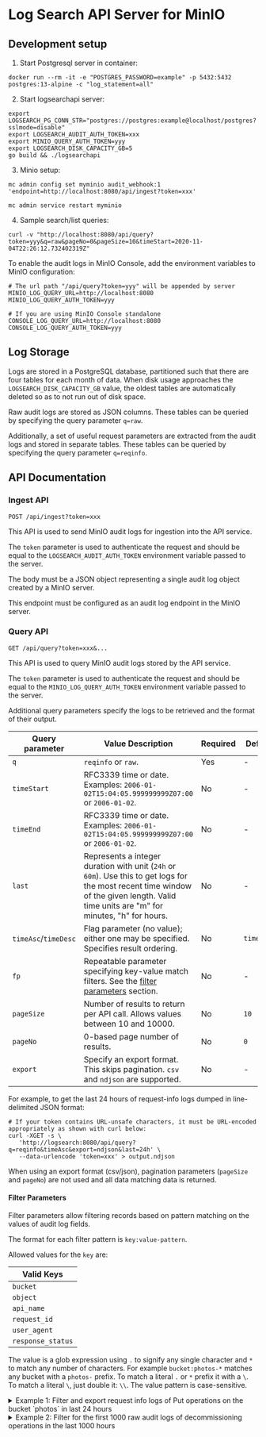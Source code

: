 # Log Search API Server for MinIO

## Development setup

1. Start Postgresql server in container:

```shell
docker run --rm -it -e "POSTGRES_PASSWORD=example" -p 5432:5432 postgres:13-alpine -c "log_statement=all"
```

2. Start logsearchapi server:

```shell
export LOGSEARCH_PG_CONN_STR="postgres://postgres:example@localhost/postgres?sslmode=disable"
export LOGSEARCH_AUDIT_AUTH_TOKEN=xxx
export MINIO_QUERY_AUTH_TOKEN=yyy
export LOGSEARCH_DISK_CAPACITY_GB=5
go build && ./logsearchapi
```

3. Minio setup:

```shell
mc admin config set myminio audit_webhook:1 'endpoint=http://localhost:8080/api/ingest?token=xxx'

mc admin service restart myminio
```

4. Sample search/list queries:

```shell
curl -v "http://localhost:8080/api/query?token=yyy&q=raw&pageNo=0&pageSize=10&timeStart=2020-11-04T22:26:12.732402319Z"
```

To enable the audit logs in MinIO Console, add the environment variables to MinIO configuration:

```
# The url path "/api/query?token=yyy" will be appended by server
MINIO_LOG_QUERY_URL=http://localhost:8080
MINIO_LOG_QUERY_AUTH_TOKEN=yyy

# If you are using MinIO Console standalone
CONSOLE_LOG_QUERY_URL=http://localhost:8080
CONSOLE_LOG_QUERY_AUTH_TOKEN=yyy
```

## Log Storage

Logs are stored in a PostgreSQL database, partitioned such that there are four tables for each month of data. When disk usage approaches the `LOGSEARCH_DISK_CAPACITY_GB` value, the oldest tables are automatically deleted so as to not run out of disk space.

Raw audit logs are stored as JSON columns. These tables can be queried by specifying the query parameter `q=raw`.

Additionally, a set of useful request parameters are extracted from the audit logs and stored in separate tables. These tables can be queried by specifying the query parameter `q=reqinfo`.

## API Documentation

### Ingest API

```
POST /api/ingest?token=xxx
```

This API is used to send MinIO audit logs for ingestion into the API service.

The `token` parameter is used to authenticate the request and should be equal to the `LOGSEARCH_AUDIT_AUTH_TOKEN` environment variable passed to the server.

The body must be a JSON object representing a single audit log object created by a MinIO server.

This endpoint must be configured as an audit log endpoint in the MinIO server.

### Query API

```
GET /api/query?token=xxx&...
```

This API is used to query MinIO audit logs stored by the API service.

The `token` parameter is used to authenticate the request and should be equal to the `MINIO_LOG_QUERY_AUTH_TOKEN` environment variable passed to the server.

Additional query parameters specify the logs to be retrieved and the format of their output.

| Query parameter      | Value Description                                                                                                                                                                        | Required | Default    |
|----------------------|------------------------------------------------------------------------------------------------------------------------------------------------------------------------------------------|----------|------------|
| `q`                  | `reqinfo` or `raw`.                                                                                                                                                                      | Yes      | -          |
| `timeStart`          | RFC3339 time or date. Examples: `2006-01-02T15:04:05.999999999Z07:00` or `2006-01-02`.                                                                                                   | No       | -          |
| `timeEnd`            | RFC3339 time or date. Examples: `2006-01-02T15:04:05.999999999Z07:00` or `2006-01-02`.                                                                                                   | No       | -          |
| `last`               | Represents a integer duration with unit (`24h` or `60m`). Use this to get logs for the most recent time window of the given length. Valid time units are "m" for minutes, "h" for hours. | No       | -          |
| `timeAsc`/`timeDesc` | Flag parameter (no value); either one may be specified. Specifies result ordering.                                                                                                       | No       | `timeDesc` |
| `fp`                 | Repeatable parameter specifying key-value match filters. See the [filter parameters](#filter-parameters) section.                                                                        | No       | -          |
| `pageSize`           | Number of results to return per API call. Allows values between 10 and 10000.                                                                                                            | No       | `10`       |
| `pageNo`             | 0-based page number of results.                                                                                                                                                          | No       | `0`        |
| `export`             | Specify an export format. This skips pagination. `csv` and `ndjson` are supported.                                                                                                       | No       | -          |

For example, to get the last 24 hours of request-info logs dumped in line-delimited JSON format:

```
# If your token contains URL-unsafe characters, it must be URL-encoded appropriately as shown with curl below:
curl -XGET -s \
   'http://logsearch:8080/api/query?q=reqinfo&timeAsc&export=ndjson&last=24h' \
   --data-urlencode 'token=xxx' > output.ndjson
```

When using an export format (csv/json), pagination parameters (`pageSize` and `pageNo`) are not used and all data matching data is returned.

#### Filter Parameters

Filter parameters allow filtering records based on pattern matching on the values of audit log fields. 

The format for each filter pattern is `key:value-pattern`.

Allowed values for the `key` are:

| Valid Keys        |
|-------------------|
| `bucket`          |
| `object`          |
| `api_name`        |
| `request_id`      |
| `user_agent`      |
| `response_status` |

The value is a glob expression using `.` to signify any single character and `*` to match any number of characters. For example `bucket:photos-*` matches any bucket with a `photos-` prefix. To match a literal `.` or `*` prefix it with a `\`. To match a literal `\`, just double it: `\\`. The value pattern is case-sensitive.

<details><summary>Example 1: Filter and export request info logs of Put operations on the bucket `photos` in last 24 hours</summary>

```
curl -XGET -s \
   'http://logsearch:8080/api/query?q=reqinfo&timeAsc&export=ndjson&last=24h&fp=bucket:photos&fp=api_name:Put*' \
   --data-urlencode 'token=xxx' > output.ndjson
```

</details>

<details><summary>Example 2: Filter for the first 1000 raw audit logs of decommissioning operations in the last 1000 hours</summary>

```
curl -XGET -s \
   'http://logsearch:8080/api/query?q=raw&timeAsc&pageSize=1000&last=1000h&fp=api_name:*Decom*' \
   --data-urlencode 'token=xxx'
```

</details>
